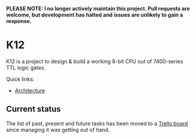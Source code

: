 **PLEASE NOTE: I no longer actively maintain this project. Pull requests are welcome, but development has halted and issues are unlikely to gain a response.**

# K12

K12 is a project to design & build a working 8-bit CPU out of 7400-series TTL
logic gates.

Quick links:

* [Architecture][architecture]

## Current status

The list of past, present and future tasks has been moved to a
[Trello board][trello] since managing it was getting out of hand.

[architecture]: https://github.com/kierdavis/k12/wiki/Architecture
[trello]: https://trello.com/b/fZMSqqPR

